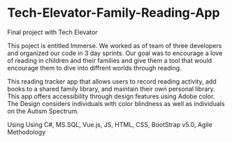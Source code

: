 # Tech-Elevator-Family-Reading-App
Final project with Tech Elevator

This poject is entitled Immerse. We worked as of team of three developers and organized our code in 3 day sprints. 
Our goal was to encourage a love of reading in children and their families and give them a tool that would encourage them to dive into diffrent worlds through reading.

This reading tracker app that allows users to record reading activity, add books to a shared family library, and maintain their own personal library. 
This app offers accessibility through design features using Adobe color. The Design considers individuals with color blindness as well as individuals on the Autism Spectrum.

Using Using C#, MS.SQL, Vue.js, JS, HTML, CSS, BootStrap v5.0, Agile Methodology
